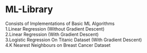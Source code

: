 # ML-Library
Consists of Implementations of Basic ML Algorithms <br>
1.Linear Regression (Without Gradient Descent) <br>
2.Linear Regression (With Gradient Descent) <br>
3.Logistic Regression On Titanic Dataset (With Gradient Descent) <br>
4.K Nearest Neighbours on Breast Cancer Dataset<br>
